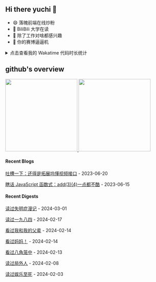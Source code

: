 ## Hi there yuchi 👋 

- 😄 落魄前端在线炒粉
- 🏫 BiliBili 大学在读
- 🤔 除了工作对啥都感兴趣
- 👯 你的赛博逼逼机

<details>
  <summary>
    点击查看我的 Wakatime 代码时长统计
  </summary>
  <div>
    <img src="https://github-readme-stats.vercel.app/api/wakatime?username=yuchiXiong&hide_title=true&layout=compact&langs_count=10" />
  <div>
</details>
    
## github's overview

<a href="https://github.com/yuchiXiong">
  <img height="225" src="https://github-readme-stats.vercel.app/api?username=yuchiXiong&show_icons=true&include_all_commits=true&count_private=true"/>
  <img height="225" src="https://github-readme-stats.vercel.app/api/top-langs/?username=yuchiXiong&hide=python,css,ejs,stylus,racket,scss,slim,html,c,less,shell"/>
</a>

#### Recent Blogs

[吐槽一下：还得是拓展坞懂视频接口](https://xiongyuchi.top/2023/06/20/tu-cao-yi-xia-huan-de-shi-tuo-zhan-wu-dong-shi-pin-jie-kou/) - 2023-06-20

[瞎话 JavaScript 函数式：add(3)(4)一点都不酷](https://xiongyuchi.top/2023/06/15/xia-hua-han-shu-shi-add-3-4-yi-dian-du-bu-ku/) - 2023-06-15

#### Recent Digests

[读过失明症漫记](https://book.douban.com/subject/35984787/) - 2024-03-01

[读过一九八四](https://book.douban.com/subject/3815131/) - 2024-02-17

[看过我和我的父辈](http://movie.douban.com/subject/35294995/) - 2024-02-14

[看过妈妈！](http://movie.douban.com/subject/34954093/) - 2024-02-14

[看过八角笼中](http://movie.douban.com/subject/35765480/) - 2024-02-13

[读过局外人](https://book.douban.com/subject/24257486/) - 2024-02-08

[读过娱乐至死](https://book.douban.com/subject/26319730/) - 2024-02-03